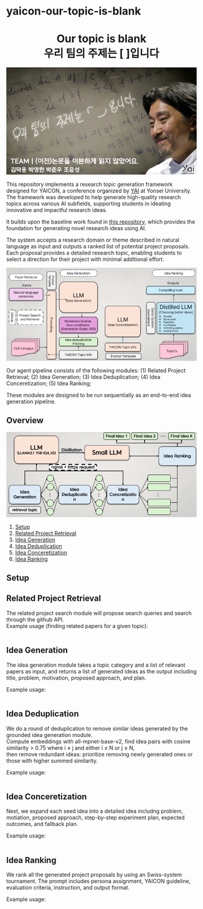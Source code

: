 # yaicon-our-topic-is-blank

<h1 align="center">
  <b>Our topic is blank</b><br>
  <b>우리 팀의 주제는 [ ]입니다 </b><br>
</h1>

<p align="center">
 <img src = "././title.png">
</p>


This repository implements a research topic generation framework designed for YAICON, a conference organized by [YAI](<https://github.com/yonsei-YAI>) at Yonsei University.   The framework was developed to help generate high-quality research topics across various AI subfields, supporting students in ideating innovative and impactful research ideas. 

It builds upon the baseline work found in [this repository](<https://github.com/NoviScl/AI-Researcher/tree/main>), which provides the foundation for generating novel research ideas using AI.

The system accepts a research domain or theme described in natural language as input and outputs a ranked list of potential project proposals. Each proposal provides a detailed research topic, enabling students to select a direction for their project with minimal additional effort.


<p align="center">
 <img src = "./overview.png">
</p>

Our agent pipeline consists of the following modules:
(1) Related Project Retrieval;
(2) Idea Generation;
(3) Idea Deduplication;
(4) Idea Conceretization;
(5) Idea Ranking;

These modules are designed to be run sequentially as an end-to-end idea generation pipeline. 

## Overview
<p align="center">
 <img src = "./method.png">
</p>

1. [Setup](#setup)
2. [Related Project Retrieval](#related-paper-search)
3. [Idea Generation](#grounded-idea-generation)
4. [Idea Deduplication](#idea-deduplication)
5. [Idea Conceretization](#project-proposal-generation)
6. [Idea Ranking](#project-proposal-ranking)


## Setup



## Related Project Retrieval


The related project search module will propose search queries and search through the github API.   
Example usage (finding related papers for a given topic):
```

```



## Idea Generation


The idea generation module takes a topic category and a list of relevant papers as input, and returns a list of generated ideas as the output including title, problem, motivation, proposed approach, and plan.

Example usage: 
```

```


## Idea Deduplication

We do a round of deduplication to remove similar ideas generated by the grounded idea generation module.  
Compute embeddings with all-mpnet-base-v2, find idea pairs with cosine similarity > 0.75 where i ≠ j and either i ≤ N or j ≤ N,  
then remove redundant ideas: prioritize removing newly generated ones or those with higher summed similarity.

Example usage:
```

```

## Idea Conceretization


Next, we expand each seed idea into a detailed idea includng problem, motiation, proposed approach, step-by-step experiment plan, expected outcomes, and fallback plan.

Example usage:
```

```

## Idea Ranking

We rank all the generated project proposals by using an Swiss-system tournament.
The prompt includes persona assignment, YAICON guideline, evaluation criteria, instruction, and output format.

Example usage:
```

```

